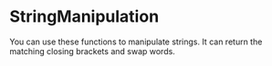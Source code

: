 # StringManipulation
You can use these functions to manipulate strings. It can return the matching closing brackets and swap words.
